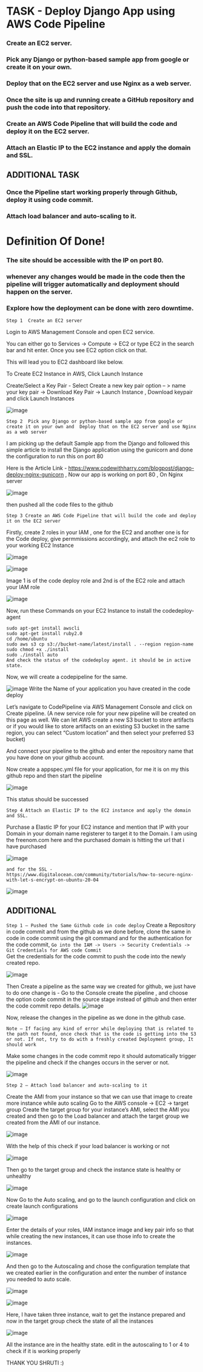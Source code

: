 # TASK - Deploy Django App using AWS Code Pipeline

### Create an EC2 server.
### Pick any Django or python-based sample app from google or create it on your own.
### Deploy that on the EC2 server and use Nginx as a web server.
### Once the site is up and running create a GitHub repository and push the code into that repository.
### Create an AWS Code Pipeline that will build the code and deploy it on the EC2 server.
### Attach an Elastic IP to the EC2 instance and apply the domain and SSL.

## ADDITIONAL TASK
### Once the Pipeline start working properly through Github, deploy it using code commit.
### Attach load balancer and auto-scaling to it.

# Definition Of Done!

### The site should be accessible with the IP on port 80.
### whenever any changes would be made in the code then the pipeline will trigger automatically and deployment should happen on the server.
### Explore how the deployment can be done with zero downtime.

``` Step 1  Create an EC2 server ```

Login to AWS Management Console and open EC2 service.

You can either go to Services -> Compute -> EC2 or type EC2 in the search bar and hit enter. Once you see EC2 option click on that.

This will lead you to EC2 dashboard like below.

To Create EC2 Instance in AWS, Click Launch Instance

Create/Select a Key Pair - Select Create a new key pair option – > name your key pair -> Download Key Pair -> Launch Instance , Download keypair and click Launch Instances

![image](https://user-images.githubusercontent.com/67600604/171338086-a56c4cbd-a8f0-439e-9685-ba2dcd10361b.png)

``` Step 2  Pick any Django or python-based sample app from google or create it on your own and  Deploy that on the EC2 server and use Nginx as a web server ```

I am picking up the default Sample app from the Django and followed this simple article to install the Django application using the gunicorn and done the configuration to run this on port 80

Here is the Article Link - https://www.codewithharry.com/blogpost/django-deploy-nginx-gunicorn , Now our app is working on port 80 , On Nginx server

![image](https://user-images.githubusercontent.com/67600604/174781038-62c131a4-4a28-4d99-95b1-95c658977dc0.png)

then pushed all the code files to the github 

``` Step 3 Create an AWS Code Pipeline that will build the code and deploy it on the EC2 server ```

Firstly, create 2 roles in your IAM , one for the EC2 and another one is for the Code deploy, give permmissions accordingly, and attach the ec2 role to your working EC2 Instance 

![image](https://user-images.githubusercontent.com/67600604/174781797-25244da1-1bf7-4ef8-a36b-9c96d887e2fb.png)

![image](https://user-images.githubusercontent.com/67600604/174781875-9120c2ce-fbd5-4378-95ca-517bd945ce66.png)

Image 1 is of the code deploy role and 2nd is of the EC2 role and attach your IAM role

![image](https://user-images.githubusercontent.com/67600604/174782037-a7596cd8-93c1-4760-9d7c-77e027c59e69.png)

Now, run these Commands on your EC2 Instance to install the codedeploy-agent 

```sudo apt-get update
sudo apt-get install awscli
sudo apt-get install ruby2.0
cd /home/ubuntu
sudo aws s3 cp s3://bucket-name/latest/install . --region region-name sudo chmod +x ./install
sudo ./install auto
And check the status of the codedeploy agent. it should be in active state.
```

Now, we will create a codepipeline for the same.

![image](https://user-images.githubusercontent.com/67600604/174783022-d0ed55d3-0d2c-4318-b631-a1f0442cd8af.png) Write the Name of your application you have created in the code deploy 

Let’s navigate to CodePipeline via AWS Management Console and click on Create pipeline. (A new service role for your new pipeline will be created on this page as well. We can let AWS create a new S3 bucket to store artifacts or if you would like to store artifacts on an existing S3 bucket in the same region, you can select “Custom location” and then select your preferred S3 bucket)

And connect your pipeline to the github and enter the repository name that you have done on your github account. 

Now create a appspec.yml file for your application, for me it is on my this github repo and then start the pipeline 

![image](https://user-images.githubusercontent.com/67600604/174783555-db7f7467-6d0a-4f15-9d28-2b71a0348ed0.png)

This status should be successed

``` Step 4 Attach an Elastic IP to the EC2 instance and apply the domain and SSL. ```

Purchase a Elastic IP for your EC2 instance and mention that IP with your Domain in your domain name registerer to target it to the Domain. I am using the freenom.com here and the purchased domain is hitting the url that i have purchased

![image](https://user-images.githubusercontent.com/67600604/174784018-4a31674f-9d5d-40bf-b770-fd9affce838d.png)

``` and for the SSL - https://www.digitalocean.com/community/tutorials/how-to-secure-nginx-with-let-s-encrypt-on-ubuntu-20-04 ```

![image](https://user-images.githubusercontent.com/67600604/174784310-557f9ccf-eb87-4c04-93f3-1c2fdf56a43b.png)

## ADDITIONAL

``` Step 1 – Pushed the Same Github code in code deploy ``` 
Create a Repository  in code commit and from the github as we done before, clone the same in code in code commit using the git command and for the authentication for the code commit, 
``` Go into the IAM -> Users -> Security Credentials -> Git Credentials for AWS code Commit ```  
Get the credentials for the code commit to push the code into the newly created repo.

![image](https://user-images.githubusercontent.com/67600604/175942111-9ed0d09f-0990-4e93-bc5d-2ca731aa8817.png)

Then Create a pipeline as the same way we created for github, we just have to do one change is -
Go to the Console create the pipeline , and choose the option code commit in the source stage instead of github and then enter the code commit repo details.
![image](https://user-images.githubusercontent.com/67600604/175942308-bd94d0b3-ea32-4099-989a-2eba2fcc43a3.png)

Now, release the changes in the pipeline as we done in the github case.
```
Note – If facing any kind of error while deploying that is related to the path not found, once check that is the code is getting into the S3 or not. If not, try to do with a freshly created Deployment group, It should work
```

Make some changes in the code commit repo it should automatically trigger the pipeline and check if the changes occurs in the server or not.

![image](https://user-images.githubusercontent.com/67600604/175942505-01647a76-5592-41fc-b46f-d3984a0bd1cd.png)

``` Step 2 – Attach load balancer and auto-scaling to it ```

Create the AMI from your instance so that we can use that image to create more instance while auto scaling 
Go to the AWS console -> EC2 -> target group 
Create the target group for your instance’s AMI, select  the AMI you created and then go to the Load balancer and attach the target group we created from the AMI of our instance.

![image](https://user-images.githubusercontent.com/67600604/175942614-ea00bf7f-9dd1-425d-9d3b-9db69e45e90d.png)

With the help of this check if your load balancer is working or not

![image](https://user-images.githubusercontent.com/67600604/175942669-555c2253-9f04-4fad-99f8-239b03af7f2c.png)

Then go to the target group and check the instance state is healthy or unhealthy

![image](https://user-images.githubusercontent.com/67600604/175942739-06989083-fc16-4a1b-b775-f0a2c8cf1da9.png)

Now Go to the Auto scaling, and go to the launch configuration and click on create launch configurations

![image](https://user-images.githubusercontent.com/67600604/175942782-a47b5dcb-5f29-4ab9-99e1-d1f55325dc72.png)

Enter the details of your roles, IAM instance image and key pair info so that while creating the new instances, it can use those info to create the instances.

![image](https://user-images.githubusercontent.com/67600604/175942819-54947418-defc-4c1e-8289-40cd5039af91.png)

And then go to the Autoscaling and chose the configuration template that we created earlier in the configuration and enter the number of instance you needed to auto scale.

![image](https://user-images.githubusercontent.com/67600604/175942895-1dc3454b-32de-48a7-82e8-5cfa968a431a.png)

![image](https://user-images.githubusercontent.com/67600604/175942921-b0823376-ec99-4d34-a06a-d4290298d613.png)

Here, I have taken three instance, wait to get the instance prepared and now in the target group check the state of all the instances

![image](https://user-images.githubusercontent.com/67600604/175942972-33bf443b-9cdd-41ef-bce2-51062e55870b.png)

All the instance are in the healthy state. edit in the autoscaling to 1 or 4 to check if it is working properly

THANK YOU 
SHRUTI :)
